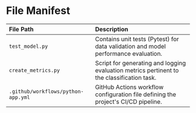 # File Manifest

| File Path | Description |
| :--- | :--- |
| `test_model.py` | Contains unit tests (Pytest) for data validation and model performance evaluation. |
| `create_metrics.py` | Script for generating and logging evaluation metrics pertinent to the classification task. |
| `.github/workflows/python-app.yml` | GitHub Actions workflow configuration file defining the project's CI/CD pipeline. |
